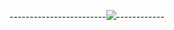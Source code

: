 ------------------------<img src= "https://scontent.fkhi2-3.fna.fbcdn.net/v/t1.6435-9/192709134_304900214515499_4598032665536936665_n.jpg?_nc_cat=110&ccb=1-3&_nc_sid=730e14&_nc_ohc=cWmyRJ6xIx4AX-aa8hZ&_nc_ht=scontent.fkhi2-3.fna&oh=10b0ef4247d4191d6ab6f679d83db2f0&oe=60D9D726"/>------------
